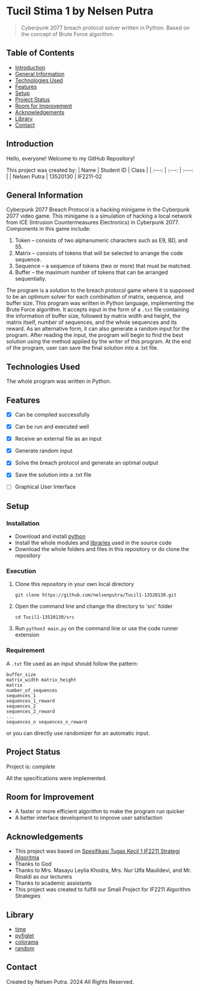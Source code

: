 # Tucil Stima 1 by Nelsen Putra
> Cyberpunk 2077 breach protocol solver written in Python. Based on the concept of Brute Force algorithm.


## Table of Contents
* [Introduction](#introduction)
* [General Information](#general-information)
* [Technologies Used](#technologies-used)
* [Features](#features)
* [Setup](#setup)
* [Project Status](#project-status)
* [Room for Improvement](#room-for-improvement)
* [Acknowledgements](#acknowledgements)
* [Library](#library)
* [Contact](#contact)


## Introduction
Hello, everyone! Welcome to my GitHub Repository!

This project was created by:
| Name | Student ID | Class |
| :---: | :---: | :---: |
| Nelsen Putra | 13520130 | IF2211-02


## General Information
Cyberpunk 2077 Breach Protocol is a hacking minigame in the Cyberpunk 2077 video game. This minigame is a simulation of hacking a local network from ICE (Intrusion Countermeasures Electronics) in Cyberpunk 2077. Components in this game include:
1. Token – consists of two alphanumeric characters such as E9, BD, and 55.
2. Matrix – consists of tokens that will be selected to arrange the code sequence.
3. Sequence – a sequence of tokens (two or more) that must be matched.
4. Buffer – the maximum number of tokens that can be arranged sequentially.

The program is a solution to the breach protocol game where it is supposed to be an optimum solver for each combination of matrix, sequence, and buffer size. This program was written in Python language, implementing the Brute Force algorithm. It accepts input in the form of a `.txt` file containing the information of buffer size, followed by matrix width and height, the matrix itself, number of sequences, and the whole sequences and its reward. As an alternative form, it can also generate a random input for the program. After reading the input, the program will begin to find the best solution using the method applied by the writer of this program. At the end of the program, user can save the final solution into a .txt file.


## Technologies Used
The whole program was written in Python.


## Features
- [x] Can be compiled successfully
- [x] Can be run and executed well
- [x] Receive an external file as an input
- [x] Generate random input
- [x] Solve the breach protocol and generate an optimal output
- [x] Save the solution into a .txt file
- [ ] Graphical User Interface


## Setup
### Installation
- Download and install [python](https://www.python.org/downloads/)
- Install the whole modules and [libraries](#library) used in the source code
- Download the whole folders and files in this repository or do clone the repository

### Execution
1. Clone this repository in your own local directory

    `git clone https://github.com/nelsenputra/Tucil1-13520130.git`

2. Open the command line and change the directory to 'src' folder

    `cd Tucil1-13520130/src`
    
3. Run `python3 main.py` on the command line or use the code runner extension

### Requirement
A `.txt` file used as an input should follow the pattern:
```
buffer_size
matrix_width matrix_height
matrix
number_of_sequences
sequences_1
sequences_1_reward
sequences_2
sequences_2_reward
...
sequences_n sequences_n_reward
```
or you can directly use randomizer for an automatic input.


## Project Status
Project is: _complete_

All the specifications were implemented.


## Room for Improvement
- A faster or more efficient algorithm to make the program run quicker
- A better interface development to improve user satisfaction


## Acknowledgements
- This project was based on [Spesifikasi Tugas Kecil 1 IF2211 Strategi Algoritma](https://informatika.stei.itb.ac.id/~rinaldi.munir/Stmik/2023-2024/Tucil1-2024.pdf)
- Thanks to God
- Thanks to Mrs. Masayu Leylia Khodra, Mrs. Nur Ulfa Maulidevi, and Mr. Rinaldi as our lecturers
- Thanks to academic assistants
- This project was created to fulfill our Small Project for IF2211 Algorithm Strategies


## Library
- [time](https://www.tutorialspoint.com/c_standard_library/time_h.htm)
- [pyfiglet](https://pypi.org/project/pyfiglet/)
- [colorama](https://pypi.org/project/colorama/)
- [random](https://www.w3schools.com/python/module_random.asp)


## Contact
Created by Nelsen Putra. 2024 All Rights Reserved.
